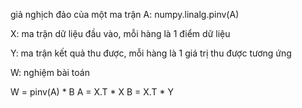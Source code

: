 giả nghịch đảo của một ma trận A:
	numpy.linalg.pinv(A)

X: ma trận dữ liệu đầu vào, mỗi hàng là 1 điểm dữ liệu

Y: ma trận kết quả thu được, mỗi hàng là 1 giá trị thu được tương ứng

W: nghiệm bài toán

W = pinv(A) * B
A = X.T * X
B = X.T * Y

